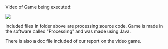 Video of Game being executed: 

![](https://youtu.be/MHu9OB3THvo)

Included files in folder above are processing source code. Game is made in the software called "Processing" and was made using Java.

There is also a doc file included of our report on the video game.

